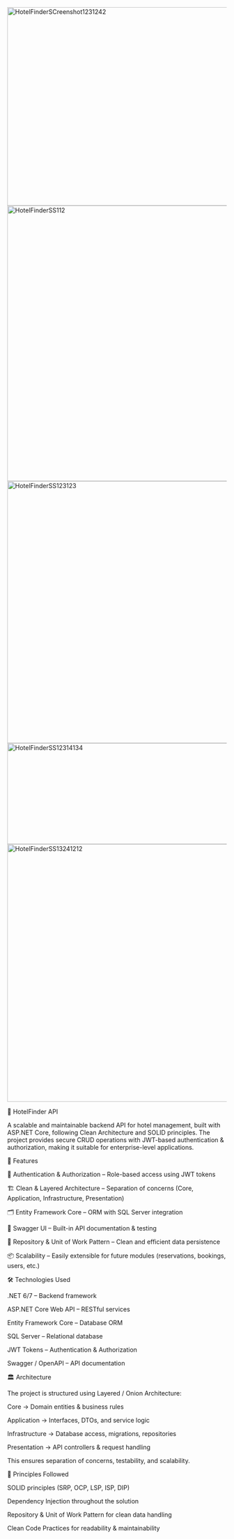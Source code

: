 <img width="1301" height="456" alt="HotelFinderSCreenshot1231242" src="https://github.com/user-attachments/assets/7b0e7f17-dfbb-4d26-a678-4e3ce9438422" />
<img width="1304" height="633" alt="HotelFinderSS112" src="https://github.com/user-attachments/assets/61a8a551-8fb1-42c8-b9b9-7c478a9416b1" />
<img width="945" height="602" alt="HotelFinderSS123123" src="https://github.com/user-attachments/assets/b041d5ae-dd3f-4b41-ae64-ddeb7d05dc44" />
<img width="515" height="232" alt="HotelFinderSS12314134" src="https://github.com/user-attachments/assets/963af3e7-71c4-4222-b052-c147a936efc4" />
<img width="1077" height="592" alt="HotelFinderSS13241212" src="https://github.com/user-attachments/assets/9c63a7b7-a7ee-454d-b1e4-4ea97d6b7a99" />



🏨 HotelFinder API

A scalable and maintainable backend API for hotel management, built with ASP.NET Core, following Clean Architecture and SOLID principles.
The project provides secure CRUD operations with JWT-based authentication & authorization, making it suitable for enterprise-level applications.


🚀 Features

🔐 Authentication & Authorization – Role-based access using JWT tokens

🏗 Clean & Layered Architecture – Separation of concerns (Core, Application, Infrastructure, Presentation)

🗂 Entity Framework Core – ORM with SQL Server integration

📖 Swagger UI – Built-in API documentation & testing

🏢 Repository & Unit of Work Pattern – Clean and efficient data persistence

📦 Scalability – Easily extensible for future modules (reservations, bookings, users, etc.)


🛠️ Technologies Used

.NET 6/7 – Backend framework

ASP.NET Core Web API – RESTful services

Entity Framework Core – Database ORM

SQL Server – Relational database

JWT Tokens – Authentication & Authorization

Swagger / OpenAPI – API documentation


🏛️ Architecture

The project is structured using Layered / Onion Architecture:

Core → Domain entities & business rules

Application → Interfaces, DTOs, and service logic

Infrastructure → Database access, migrations, repositories

Presentation → API controllers & request handling

This ensures separation of concerns, testability, and scalability.


📐 Principles Followed

SOLID principles (SRP, OCP, LSP, ISP, DIP)

Dependency Injection throughout the solution

Repository & Unit of Work Pattern for clean data handling

Clean Code Practices for readability & maintainability

